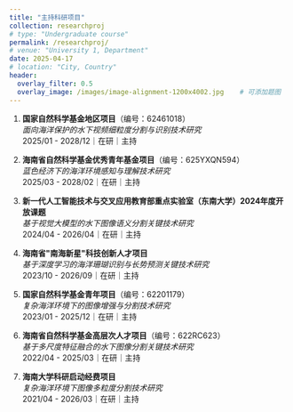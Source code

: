 ```yaml
---
title: "主持科研项目"
collection: researchproj
# type: "Undergraduate course"
permalink: /researchproj/
# venue: "University 1, Department"
date: 2025-04-17
# location: "City, Country"
header:
  overlay_filter: 0.5
  overlay_image: /images/image-alignment-1200x4002.jpg    # 可添加题图
---
```

1. ​**国家自然科学基金地区项目**​（编号：62461018）  
*面向海洋保护的水下视频细粒度分割与识别技术研究*  
2025/01 - 2028/12｜在研｜主持

1. ​**海南省自然科学基金优秀青年基金项目**​（编号：625YXQN594）  
*蓝色经济下的海洋环境感知与理解技术研究*  
2025/03 - 2028/02｜在研｜主持

1. ​**新一代人工智能技术与交叉应用教育部重点实验室（东南大学）2024年度开放课题**​  
*基于视觉大模型的水下图像语义分割关键技术研究*  
2024/04 - 2026/04｜在研｜主持

1. ​**海南省"南海新星"科技创新人才项目**​  
*基于深度学习的海洋珊瑚识别与长势预测关键技术研究*  
2023/10 - 2026/09｜在研｜主持

1. ​**国家自然科学基金青年项目**​（编号：62201179）  
*复杂海洋环境下的图像增强与分割技术研究*  
2023/01 - 2025/12｜在研｜主持

1. ​**海南省自然科学基金高层次人才项目**​（编号：622RC623）  
*基于多尺度特征融合的水下图像分割关键技术研究*  
2022/04 - 2025/03｜在研｜主持

1. ​**海南大学科研启动经费项目**​  
*复杂海洋环境下图像多粒度分割技术研究*  
2021/04 - 2026/03｜在研｜主持
